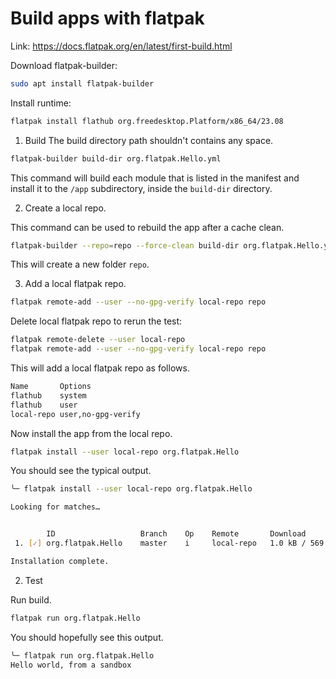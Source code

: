 # Build apps with flatpak
Link: https://docs.flatpak.org/en/latest/first-build.html

Download flatpak-builder: 
```sh
sudo apt install flatpak-builder
```

Install runtime:
```sh
flatpak install flathub org.freedesktop.Platform/x86_64/23.08
```
  
1. Build
The build directory path shouldn't contains any space.

```sh
flatpak-builder build-dir org.flatpak.Hello.yml
```
This command will build each module that is listed in the manifest and install it to the `/app` subdirectory, inside the `build-dir` directory.

2. Create a local repo.

This command can be used to rebuild the app after a cache clean.
```sh
flatpak-builder --repo=repo --force-clean build-dir org.flatpak.Hello.yml
```

This will create a new folder `repo`.

3. Add a local flatpak repo.

```sh
flatpak remote-add --user --no-gpg-verify local-repo repo   
```
Delete local flatpak repo to rerun the test:
```sh
flatpak remote-delete --user local-repo
flatpak remote-add --user --no-gpg-verify local-repo repo   
```

This will add a local flatpak repo as follows.
```sh
Name       Options
flathub    system
flathub    user
local-repo user,no-gpg-verify
```
Now install the app from the local repo.
```sh
flatpak install --user local-repo org.flatpak.Hello
```
You should see the typical output.
```sh
╰─ flatpak install --user local-repo org.flatpak.Hello                       ─╯

Looking for matches…


        ID                   Branch    Op    Remote       Download
 1. [✓] org.flatpak.Hello    master    i     local-repo   1.0 kB / 569 bytes

Installation complete.
```

2. Test

Run build.
```sh
flatpak run org.flatpak.Hello
```

You should hopefully see this output.
```sh
╰─ flatpak run org.flatpak.Hello                                             ─╯
Hello world, from a sandbox
```
